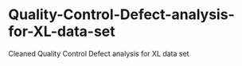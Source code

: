 # Quality-Control-Defect-analysis-for-XL-data-set
Cleaned Quality Control Defect analysis for XL data set
